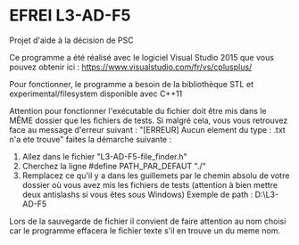 ﻿# EFREI L3-AD-F5
Projet d'aide à la décision de PSC 

Ce programme a été réalisé avec le logiciel Visual Studio 2015 que vous pouvez obtenir ici : https://www.visualstudio.com/fr/vs/cplusplus/

Pour fonctionner, le programme a besoin de la bibliothèque STL et experimental/filesystem disponible avec C++11

Attention pour fonctionner l'exécutable du fichier doit être mis dans le MÊME dossier que les fichiers de tests.
Si malgré cela, vous vous retrouvez face au message d'erreur suivant : "[ERREUR] Aucun element du type : .txt n'a ete trouve" faites la démarche suivante :
1) Allez dans le fichier "L3-AD-F5-file_finder.h"
2) Cherchez la ligne #define PATH_PAR_DEFAUT ".\/"
3) Remplacez ce qu'il y a dans les guillemets par le chemin absolu de votre dossier où vous avez mis les fichiers de tests (attention à bien mettre deux antislashs si vous êtes sous Windows)
Exemple de path : D:\\L3-AD-F5

Lors de la sauvegarde de fichier il convient de faire attention au nom choisi car le programme effacera le fichier texte s'il en trouve un du meme nom.